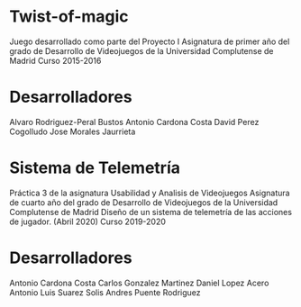 # Twist-of-magic
Juego desarrollado como parte del Proyecto I
Asignatura de primer año del grado de Desarrollo de Videojuegos de la Universidad Complutense de Madrid 
Curso 2015-2016

# Desarrolladores
Alvaro Rodriguez-Peral Bustos
Antonio Cardona Costa
David Perez Cogolludo
Jose Morales Jaurrieta

# Sistema de Telemetría
Práctica 3 de la asignatura Usabilidad y Analisis de Videojuegos
Asignatura de cuarto año del grado de Desarrollo de Videojuegos de la Universidad Complutense de Madrid
Diseño de un sistema de telemetría de las acciones de jugador. (Abril 2020)
Curso 2019-2020

# Desarrolladores
Antonio Cardona Costa
Carlos Gonzalez Martinez
Daniel Lopez Acero
Antonio Luis Suarez Solis
Andres Puente Rodriguez
